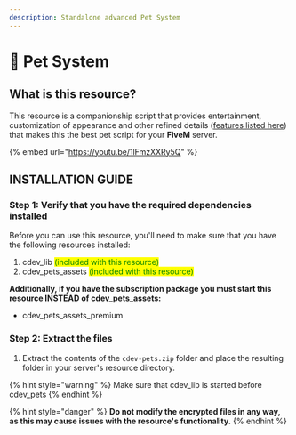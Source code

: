 ```yaml
---
description: Standalone advanced Pet System
---
```


# 🐶 Pet System

## What is this resource?

This resource is a companionship script that provides entertainment, customization of appearance and other refined details ([features listed here](https://fivem.cdev.shop/category/scripts)) that makes this the best pet script for your **FiveM** server.

{% embed url="https://youtu.be/1lFmzXXRy5Q" %}

## INSTALLATION GUIDE

### Step 1: Verify that you have the required dependencies installed

Before you can use this resource, you'll need to make sure that you have the following resources installed:

1. cdev\_lib <mark style="color:green;">(included with this resource)</mark>
2. cdev\_pets\_assets <mark style="color:green;">(included with this resource)</mark>

**Additionally, if you have the subscription package you must start this resource INSTEAD of cdev\_pets\_assets:**

* cdev\_pets\_assets\_premium

### Step 2: Extract the files

1. Extract the contents of the `cdev-pets.zip` folder and place the resulting folder in your server's resource directory.

{% hint style="warning" %}
Make sure that cdev\_lib is started before cdev\_pets
{% endhint %}

{% hint style="danger" %}
**Do not modify the encrypted files in any way, as this may cause issues with the resource's functionality.**
{% endhint %}
